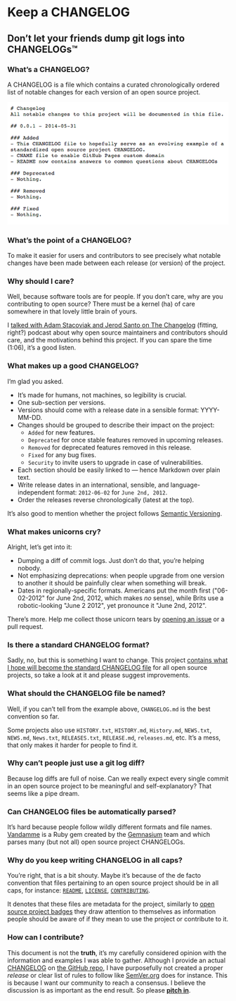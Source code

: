 # Keep a CHANGELOG

## Don’t let your friends dump git logs into CHANGELOGs&trade;

### What’s a CHANGELOG?
A CHANGELOG is a file which contains a curated chronologically ordered
list of notable changes for each version of an open source project.

[![Changelog Example](assets/images/changelog_example.png)](CHANGELOG.md)

### What’s the point of a CHANGELOG?
To make it easier for users and contributors to see precisely what
notable changes have been made between each release (or version) of the project.

### Why should I care?
Well, because software tools are for people. If you don’t care, why are
you contributing to open source? There must be a kernel (ha) of care
somewhere in that lovely little brain of yours.

I [talked with Adam Stacoviak and Jerod Santo on The Changelog](http://5by5.tv/changelog/127)
(fitting, right?) podcast about why open source maintainers and
contributors should care, and the motivations behind this project. If
you can spare the time (1:06), it’s a good listen.

### What makes up a good CHANGELOG?
I’m glad you asked.

- It’s made for humans, not machines, so legibility is crucial.
- One sub-section per versions.
- Versions should come with a release date in a sensible format: YYYY-MM-DD.
- Changes should be grouped to describe their impact on the project:
  - `Added` for new features.
  - `Deprecated` for once stable features removed in upcoming releases.
  - `Removed` for deprecated features removed in this release.
  - `Fixed` for any bug fixes.
  - `Security` to invite users to upgrade in case of vulnerabilities.
- Each section should be easily linked to — hence Markdown over plain text.
- Write release dates in an international, sensible, and
language-independent format: `2012-06-02` for `June 2nd, 2012`.
- Order the releases reverse chronologically (latest at the top).

It’s also good to mention whether the project
follows [Semantic Versioning](http://semver.org/).

### What makes unicorns cry?
Alright, let’s get into it:

- Dumping a diff of commit logs. Just don’t do that, you’re helping nobody.
- Not emphasizing deprecations: when people upgrade from one version to
another it should be painfully clear when something will break.
- Dates in regionally-specific formats. Americans put the month first
("06-02-2012" for June 2nd, 2012, which makes *no* sense), while Brits
use a robotic-looking "June 2 2012", yet pronounce it "June 2nd, 2012".

There’s more. Help me collect those unicorn tears by
[opening an issue](https://github.com/olivierlacan/keep-a-changelog/issues/new)
or a pull request.

### Is there a standard CHANGELOG format?
Sadly, no, but this is something I want to change. This project
[contains what I hope will become the standard CHANGELOG file](CHANGELOG.md)
for all open source projects, so take a look at it and please suggest improvements.

### What should the CHANGELOG file be named?
Well, if you can’t tell from the example above, `CHANGELOG.md` is the
best convention so far.

Some projects also use `HISTORY.txt`, `HISTORY.md`, `History.md`, `NEWS.txt`,
`NEWS.md`, `News.txt`, `RELEASES.txt`, `RELEASE.md`, `releases.md`, etc.
It’s a mess, that only makes it harder for people to find it.

### Why can’t people just use a git log diff?
Because log diffs are full of noise. Can we really expect every single
commit in an open source project to be meaningful and self-explanatory?
That seems like a pipe dream.

### Can CHANGELOG files be automatically parsed?
It’s hard because people follow wildly different formats and file names.
[Vandamme](https://github.com/tech-angels/vandamme/) is a Ruby gem
created by the [Gemnasium](http://gemnasium.com) team and which parses
many (but not all) open source project CHANGELOGs.

### Why do you keep writing CHANGELOG in all caps?
You’re right, that is a bit shouty. Maybe it’s because of the de facto
convention that files pertaining to an open source project should be in
all caps, for instance: [`README`](README.md), [`LICENSE`](LICENSE),
[`CONTRIBUTING`](CONTRIBUTING.md).

It denotes that these files are metadata for the project, similarly to
[open source project badges](http://shields.io/) they draw attention to
themselves as information people should be aware of if they mean to use
the project or contribute to it.

### How can I contribute?
This document is not the **truth**, it’s my carefully considered
opinion with the information and examples I was able to gather. Although
I provide an actual [CHANGELOG](CHANGELOG.md) on [the GitHub repo](https://github.com/olivierlacan/keep-a-changelog),
I have purposefully not created a proper *release* or clear list of rules
to follow like [SemVer.org](http://semver.org/) does for instance. This is
because I want our community to reach a consensus. I believe the discussion
is as important as the end result. So please [**pitch in**](https://github.com/olivierlacan/keep-a-changelog/issues).
